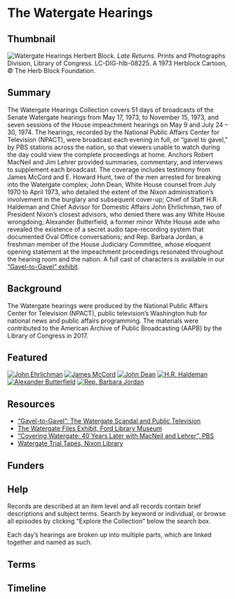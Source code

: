 # The Watergate Hearings

## Thumbnail

![Watergate Hearings](https://s3.amazonaws.com/americanarchive.org/special-collections/Herblock_latereturns-l.jpg "Watergate Hearings")
<a class="caption-text">Herbert Block. <em>Late Returns.</em> Prints and Photographs Division, Library of Congress. LC-DIG-hlb-08225. A 1973 Herblock Cartoon, © The Herb Block Foundation.</a>

## Summary

The Watergate Hearings Collection covers 51 days of broadcasts of the Senate Watergate hearings from May 17, 1973, to November 15, 1973, and seven sessions of the House impeachment hearings on May 9 and July 24 – 30, 1974. The hearings, recorded by the National Public Affairs Center for Television (NPACT), were broadcast each evening in full, or “gavel to gavel,” by PBS stations across the nation, so that viewers unable to watch during the day could view the complete proceedings at home. Anchors Robert MacNeil and Jim Lehrer provided summaries, commentary, and interviews to supplement each broadcast. The coverage includes testimony from James McCord and E. Howard Hunt, two of the men arrested for breaking into the Watergate complex; John Dean, White House counsel from July 1970 to April 1973, who detailed the extent of the Nixon administration’s involvement in the burglary and subsequent cover-up; Chief of Staff H.R. Haldeman and Chief Advisor for Domestic Affairs John Ehrlichman, two of President Nixon’s closest advisors, who denied there was any White House wrongdoing; Alexander Butterfield, a former minor White House aide who revealed the existence of a secret audio tape-recording system that documented Oval Office conversations; and Rep. Barbara Jordan, a freshman member of the House Judiciary Committee, whose eloquent opening statement at the impeachment proceedings resonated throughout the hearing room and the nation. A full cast of characters is available in our [“Gavel-to-Gavel” exhibit](http://americanarchive.org/exhibits/watergate/cast-of-characters).

## Background

The Watergate hearings were produced by the National Public Affairs Center for Television (NPACT), public television’s Washington hub for national news and public affairs programming. The materials were contributed to the American Archive of Public Broadcasting (AAPB) by the Library of Congress in 2017.

## Featured

[![John Ehrlichman](https://s3.amazonaws.com/americanarchive.org/special-collections/cpb-aacip_512-t43hx16p65.jpg)](/catalog/cpb-aacip_512-t43hx16p65#at_650.44_s)
[![James McCord](https://s3.amazonaws.com/americanarchive.org/special-collections/cpb-aacip_512-s756d5q992.jpg)](/catalog/cpb-aacip_512-s756d5q992)
[![John Dean](https://s3.amazonaws.com/americanarchive.org/special-collections/cpb-aacip_512-125q815b4c.jpg)](/catalog/cpb-aacip_512-125q815b4c)
[![H.R. Haldeman](https://s3.amazonaws.com/americanarchive.org/special-collections/cpb-aacip_512-w950g3j14f.jpg)](/catalog/cpb-aacip_512-w950g3j14f)
[![Alexander Butterfield](https://s3.amazonaws.com/americanarchive.org/special-collections/cpb-aacip_512-jm23b5x51c.jpg)](/catalog/cpb-aacip_512-jm23b5x51c#at_3060.54_s)
[![Rep. Barbara Jordan](https://s3.amazonaws.com/americanarchive.org/special-collections/cpb-aacip_512-w37kp7vq3t.jpg)](/catalog/cpb-aacip_512-w37kp7vq3t#at_310.00_s)

## Resources

- [“Gavel-to-Gavel”: The Watergate Scandal and Public Television](http://americanarchive.org/exhibits/watergate)
- [The Watergate Files Exhibit, Ford Library Museum](https://www.fordlibrarymuseum.gov/museum/exhibits/Watergate_files/index.html)
- [“Covering Watergate: 40 Years Later with MacNeil and Lehrer”, PBS](https://www.pbs.org/newshour/show/covering-watergate-40-years-later-with-macneil-and-lehrer)
- [Watergate Trial Tapes, Nixon Library](https://www.nixonlibrary.gov/watergate-trial-tapes)

## Funders

## Help

Records are described at an item level and all records contain brief descriptions and subject terms. Search by keyword or individual, or browse all episodes by clicking “Explore the Collection” below the search box.

Each day’s hearings are broken up into multiple parts, which are linked together and named as such.

## Terms

## Timeline

